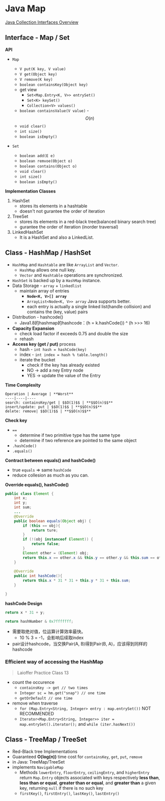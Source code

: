 <extoc></extoc>

# Java Map

[Java Collection Interfaces Overview](https://github.com/CarpenterLee/JCFInternals/blob/master/markdown/1-Overview.md)

## Interface - Map / Set

__API__

- `Map`
    - `V put(K key, V value)`
    - `V get(Object key)`
    - `V remove(K key)`
    - `boolean containsKey(Object key)`
    - get view
        - `Set<Map.Entry<K, V>> entrySet()`
        - `Set<K> keySet()`
        - `Collection<V> values()`
    - `boolean containsValue(V value)` - $$O(n)$$
    - `void clear()`
    - `int size()`
    - `boolean isEmpty()`

- `Set`
    - `boolean add(E e)`
    - `boolean remvoe(Object o)`
    - `boolean contains(Object o)`
    - `void clear()`
    - `int size()`
    - `boolean isEmpty()`

__Implementation Classes__

1. HashSet
    - stores its elements in a hashtable
    - doesn't not gurantee the order of iteration
2. TreeSet
    - stores its elements in a red-black tree(balanced binary search tree)
    - gurantee the order of iteration (inorder traversal)
3. LinkedHashSet
    - It is a HashSet and also a LinkedList.

## Class - HashMap / HashSet

- `HashMap` and `Hashtable` are like `ArrayList` and `Vector`. 
    - `HashMap` allows one null key.
    - `Vector` and `Hashtable` operations are synchronized.
- `HashSet` is backed up by a `HashMap` instance.
- Data Storage - `array` + `linkedlist`
    - maintain array of entries
        - **`Node<K, V>[] array`**
        - `ArrayList<Node<K, V>> array` Java supports better.
        - each entry is actually a single linked list(handle collision) and contains the (key, value) pairs
- Distribution - hashcode() 
    - Java1.8的hashmap的hashcode：(h = k.hashCode()) ^ (h >>> 16)
- **Capacity Expansion**
    - check load factor if exceeds 0.75 and double the size
    - rehash
- **Access key (get / put)** process
    - hash - `int hash = hashCode(key)`
    - index - `int index = hash % table.length()`
    - iterate the bucket
        - check if the key has already existed
        - NO -> add a ney Entry node
        - YES -> update the value of the Entry

__Time Complexity__
    
    Operation | Average | **Worst**
    ----|----|----
    search: containsKey/get | $$O(1)$$ | **$$O(n)$$**
    insert/update: put | $$O(1)$$ | **$$O(n)$$**
    delete: remove| $$O(1)$$ | **$$O(n)$$**


__Check key__

- `==`
    - determine if two primitive type has the same type
    - determine if two reference are pointed to the same object
- `.hashCode()`
- `.equals()`

__Contract between equals() and hashCode()__

- true `equals` => same `hashCode`
- reduce collesion as much as you can.

__Override equals(), hashCode()__

```java
public class Element {
    int x;
    int y;
    int sum;
    ...
    @Override
    public boolean equals(Object obj) {
        if (this == obj){
            return ture;
        }
        if (!(obj instanceof Element)) {
            return false;
        }
        Element other = (Element) obj;
        return this.x == other.x && this.y == other.y && this.sum == other.sum;
    }
    
    @Override
    public int hashCode(){
        return this.x * 31 * 31 + this.y * 31 + this.sum;
    }

}
```

__hashCode Design__

```java
return x * 31 + y;
```

```java
return hashNumber & 0x7fffffff;
```

- 需要取绝对值，位运算计算效率最快。
    - 10 % 3 = -1，会影响后续取index
- pair设计hashcode，当交换Pair(A, B)得到Pair(B, A)，应该得到同样的hashcode

### Efficient way of accessing the HashMap

> Laioffer Practice Class 13

- count the occurence
    - `containsKey -> get // two times`
    - `Integer sc = hm.get("snap") // one time`
    - `getOrDefault // one time`
- remove when traverse
    - `for (Map.Entry<String, Integer> entry : map.entrySet())` NOT RECOMMENDED
    - `Iterator<Map.Entry<String, Integer>> iter = map.entrySet().iterator();` and `while (iter.hasNext())`

## Class - TreeMap / TreeSet

- Red-Black tree Implementations
- Guaranteed **O(log(n))** time cost for `containsKey`, `get`, `put`, `remove`
- in Java: TreeMap/TreeSet
- implements `NavigableMap`
    - Methods `lowerEntry`, `floorEntry`, `ceilingEntry`, and `higherEntry` return `Map.Entry` objects associated with keys respectively **less than**, **less than or equal**, **greater than or equal**, and **greater than** a given key, returning `null` if there is no such key
    - `firstKey()`, `firstEntry()`, `lastKey()`, `lastEntry()`



